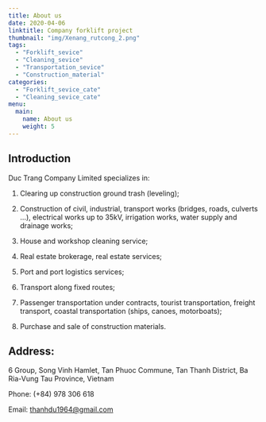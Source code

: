 ```yaml
---
title: About us
date: 2020-04-06
linktitle: Company forklift project
thumbnail: "img/Xenang_rutcong_2.png"
tags:
  - "Forklift_sevice"
  - "Cleaning_sevice"
  - "Transportation_sevice"
  - "Construction_material"
categories:
  - "Forklift_sevice_cate"
  - "Cleaning_sevice_cate"
menu:
  main:
    name: About us
    weight: 5
---
```



## Introduction

Duc Trang Company Limited specializes in:

1. Clearing up construction ground trash (leveling);

2. Construction of civil, industrial, transport works (bridges, roads, culverts ...), electrical works up to 35kV, irrigation works, water supply and drainage works;

3. House and workshop cleaning service;

4. Real estate brokerage, real estate services;

5. Port and port logistics services;

6. Transport along fixed routes;

7. Passenger transportation under contracts, tourist transportation, freight transport, coastal transportation (ships, canoes, motorboats);

8. Purchase and sale of construction materials.

## Address: 

6 Group, Song Vinh Hamlet, Tan Phuoc Commune, Tan Thanh District, Ba Ria-Vung Tau Province, Vietnam

Phone: (+84) 978 306 618

Email: thanhdu1964@gmail.com